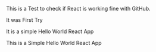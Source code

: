 This is a Test to check if React is working fine with GitHub.

It was First Try

It is a simple Hello World React App

This is a Simple Hello World React App